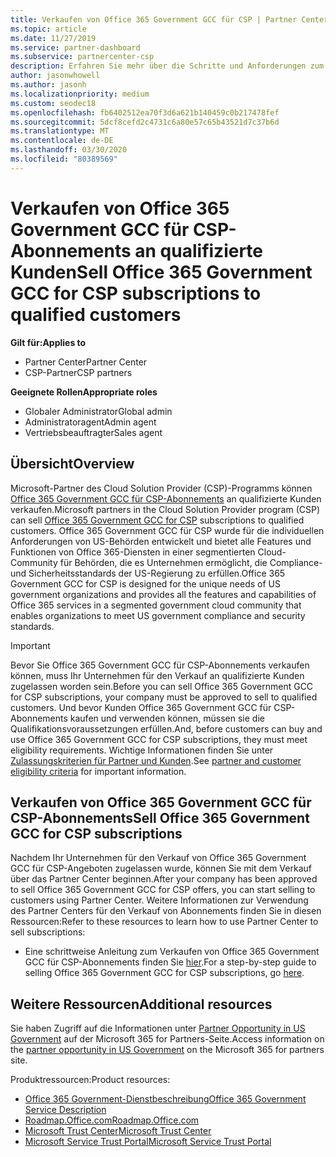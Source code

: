 ```yaml
---
title: Verkaufen von Office 365 Government GCC für CSP | Partner Center
ms.topic: article
ms.date: 11/27/2019
ms.service: partner-dashboard
ms.subservice: partnercenter-csp
description: Erfahren Sie mehr über die Schritte und Anforderungen zum verkaufen von Abonnements für Office 365 Government gcc für CSP an qualifizierte USA Government-Kunden oder-Auftragnehmer.
author: jasonwhowell
ms.author: jasonh
ms.localizationpriority: medium
ms.custom: seodec18
ms.openlocfilehash: fb6402512ea70f3d6a621b140459c0b217478fef
ms.sourcegitcommit: 5dcf8cefd2c4731c6a80e57c65b43521d7c37b6d
ms.translationtype: MT
ms.contentlocale: de-DE
ms.lasthandoff: 03/30/2020
ms.locfileid: "80389569"
---
```

# <a name="sell-office-365-government-gcc-for-csp-subscriptions-to-qualified-customers"></a><span data-ttu-id="70338-103">Verkaufen von Office 365 Government GCC für CSP-Abonnements an qualifizierte Kunden</span><span class="sxs-lookup"><span data-stu-id="70338-103">Sell Office 365 Government GCC for CSP subscriptions to qualified customers</span></span>

<span data-ttu-id="70338-104">**Gilt für:**</span><span class="sxs-lookup"><span data-stu-id="70338-104">**Applies to**</span></span>

-  <span data-ttu-id="70338-105">Partner Center</span><span class="sxs-lookup"><span data-stu-id="70338-105">Partner Center</span></span>
-  <span data-ttu-id="70338-106">CSP-Partner</span><span class="sxs-lookup"><span data-stu-id="70338-106">CSP partners</span></span>

<span data-ttu-id="70338-107">**Geeignete Rollen**</span><span class="sxs-lookup"><span data-stu-id="70338-107">**Appropriate roles**</span></span>

- <span data-ttu-id="70338-108">Globaler Administrator</span><span class="sxs-lookup"><span data-stu-id="70338-108">Global admin</span></span>
- <span data-ttu-id="70338-109">Administratoragent</span><span class="sxs-lookup"><span data-stu-id="70338-109">Admin agent</span></span>
- <span data-ttu-id="70338-110">Vertriebsbeauftragter</span><span class="sxs-lookup"><span data-stu-id="70338-110">Sales agent</span></span>

## <a name="overview"></a><span data-ttu-id="70338-111">Übersicht</span><span class="sxs-lookup"><span data-stu-id="70338-111">Overview</span></span>

<span data-ttu-id="70338-112">Microsoft-Partner des Cloud Solution Provider (CSP)-Programms können [Office 365 Government GCC für CSP-Abonnements](https://www.microsoft.com/microsoft-365/partners/governmentforCSP) an qualifizierte Kunden verkaufen.</span><span class="sxs-lookup"><span data-stu-id="70338-112">Microsoft partners in the Cloud Solution Provider program (CSP) can sell [Office 365 Government GCC for CSP](https://www.microsoft.com/microsoft-365/partners/governmentforCSP) subscriptions to qualified customers.</span></span> <span data-ttu-id="70338-113">Office 365 Government GCC für CSP wurde für die individuellen Anforderungen von US-Behörden entwickelt und bietet alle Features und Funktionen von Office 365-Diensten in einer segmentierten Cloud-Community für Behörden, die es Unternehmen ermöglicht, die Compliance- und Sicherheitsstandards der US-Regierung zu erfüllen.</span><span class="sxs-lookup"><span data-stu-id="70338-113">Office 365 Government GCC for CSP is designed for the unique needs of US government organizations and provides all the features and capabilities of Office 365 services in a segmented government cloud community that enables organizations to meet US government compliance and security standards.</span></span> 

>[!IMPORTANT] 
><span data-ttu-id="70338-114">Bevor Sie Office 365 Government GCC für CSP-Abonnements verkaufen können, muss Ihr Unternehmen für den Verkauf an qualifizierte Kunden zugelassen worden sein.</span><span class="sxs-lookup"><span data-stu-id="70338-114">Before you can sell Office 365 Government GCC for CSP subscriptions, your company must be approved to sell to qualified customers.</span></span> <span data-ttu-id="70338-115">Und bevor Kunden Office 365 Government GCC für CSP-Abonnements kaufen und verwenden können, müssen sie die Qualifikationsvoraussetzungen erfüllen.</span><span class="sxs-lookup"><span data-stu-id="70338-115">And, before customers can buy and use Office 365 Government GCC for CSP subscriptions, they must meet eligibility requirements.</span></span> <span data-ttu-id="70338-116">Wichtige Informationen finden Sie unter [Zulassungskriterien für Partner und Kunden](csp-gcc-validate.md).</span><span class="sxs-lookup"><span data-stu-id="70338-116">See [partner and customer eligibility criteria](csp-gcc-validate.md) for important information.</span></span>


## <a name="sell-office-365-government-gcc-for-csp-subscriptions"></a><span data-ttu-id="70338-117">Verkaufen von Office 365 Government GCC für CSP-Abonnements</span><span class="sxs-lookup"><span data-stu-id="70338-117">Sell Office 365 Government GCC for CSP subscriptions</span></span>

<span data-ttu-id="70338-118">Nachdem Ihr Unternehmen für den Verkauf von Office 365 Government GCC für CSP-Angeboten zugelassen wurde, können Sie mit dem Verkauf über das Partner Center beginnen.</span><span class="sxs-lookup"><span data-stu-id="70338-118">After your company has been approved to sell Office 365 Government GCC for CSP offers, you can start selling to customers using Partner Center.</span></span> <span data-ttu-id="70338-119">Weitere Informationen zur Verwendung des Partner Centers für den Verkauf von Abonnements finden Sie in diesen Ressourcen:</span><span class="sxs-lookup"><span data-stu-id="70338-119">Refer to these resources to learn how to use Partner Center to sell subscriptions:</span></span> 

-   <span data-ttu-id="70338-120">Eine schrittweise Anleitung zum Verkaufen von Office 365 Government GCC für CSP-Abonnements finden Sie [hier](https://go.microsoft.com/fwlink/?linkid=2007323).</span><span class="sxs-lookup"><span data-stu-id="70338-120">For a step-by-step guide to selling Office 365 Government GCC for CSP subscriptions, go [here](https://go.microsoft.com/fwlink/?linkid=2007323).</span></span>  


## <a name="additional-resources"></a><span data-ttu-id="70338-121">Weitere Ressourcen</span><span class="sxs-lookup"><span data-stu-id="70338-121">Additional resources</span></span>

<span data-ttu-id="70338-122">Sie haben Zugriff auf die Informationen unter [Partner Opportunity in US Government](https://www.microsoft.com/microsoft-365/partners/governmentforCSP) auf der Microsoft 365 for Partners-Seite.</span><span class="sxs-lookup"><span data-stu-id="70338-122">Access information on the [partner opportunity in US Government](https://www.microsoft.com/microsoft-365/partners/governmentforCSP) on the Microsoft 365 for partners site.</span></span>

<span data-ttu-id="70338-123">Produktressourcen:</span><span class="sxs-lookup"><span data-stu-id="70338-123">Product resources:</span></span>

- [<span data-ttu-id="70338-124">Office 365 Government-Dienstbeschreibung</span><span class="sxs-lookup"><span data-stu-id="70338-124">Office 365 Government Service Description</span></span>](https://technet.microsoft.com/library/mt774581.aspx)
- [<span data-ttu-id="70338-125">Roadmap.Office.com</span><span class="sxs-lookup"><span data-stu-id="70338-125">Roadmap.Office.com</span></span>](https://products.office.com/business/office-365-roadmap)
- [<span data-ttu-id="70338-126">Microsoft Trust Center</span><span class="sxs-lookup"><span data-stu-id="70338-126">Microsoft Trust Center</span></span>](https://www.microsoft.com/TrustCenter/)
- [<span data-ttu-id="70338-127">Microsoft Service Trust Portal</span><span class="sxs-lookup"><span data-stu-id="70338-127">Microsoft Service Trust Portal</span></span>](https://aka.ms/STP)

